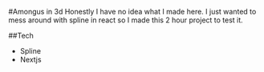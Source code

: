 #Amongus in 3d
Honestly I have no idea what I made here. I just wanted to mess around with spline in react so I made this 2 hour project to test it.

##Tech
- Spline
- Nextjs
